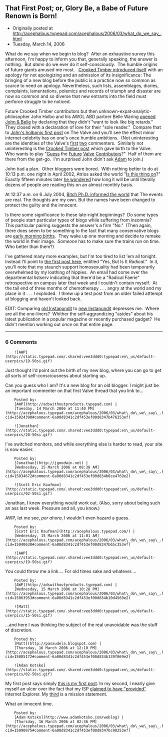 ## That First Post; or, Glory Be, a Babe of Future Renown is Born!

 * Originally posted at http://acephalous.typepad.com/acephalous/2006/03/what_do_we_say_.html
 * Tuesday, March 14, 2006



What do we say when we begin to blog?  After an exhaustive survey this afternoon, I'm happy to inform you that, generally speaking, the answer is nothing.  But _damn_ do we ever do it self-consciously.  The humble origins of future giants amused me most.   [Crooked Timber introduced itself](http://crookedtimber.org/2003/07/08/for-the-benefit-of-mr-kite/) with an apology for not apologizing and an admission of its insignificance:
The bringing of a new blog before the public is a practice now so common as scarce to need an apology. Nevertheless, such lists, assemblages, diaries, complaints, lamentations, polemics and records of triumph and disaster are now so common and so diverse that new entrants into the field must perforce struggle to be noticed.

Future Crooked Timber contributors but then unknown-expat-analytic-philosopher John Holbo and his AWOL ABD partner Belle Waring [opened John & Belle](http://homepage.mac.com/jholbo/homepage/pages/blog/blog0120.html) by declaring that they didn't "want to look like big retards."  They closed with a declaration of love for their "sole reader."  Compare that to [John's holbonic first post](http://www.thevalve.org/go/valve/article/form\_follows\_the\_function\_of\_the\_little\_magazin1/#comments) on The Valve and you'll see the effect minor internet celebrity has on one's once humble ambitions.  (Not uninteresting are the identities of the Valve's [first](http://www.thevalve.org/go/valve/article/form\_follows\_the\_function\_of\_the\_little\_magazin1/#3) [two](http://www.thevalve.org/go/valve/article/form\_follows\_the\_function\_of\_the\_little\_magazin1/#4) commenters.  Similarly not uninteresting is the [Crooked Timber post](http://crookedtimber.org/2004/04/18/academic-blogging-and-literary-studies) which gave birth to the Valve.  Who wants to play "[Guess](http://crookedtimber.org/2004/04/18/academic-blogging-and-literary-studies#comment-25502) the [Future](http://crookedtimber.org/2004/04/18/academic-blogging-and-literary-studies#comment-25521) [Valve](http://crookedtimber.org/2004/04/18/academic-blogging-and-literary-studies#comment-25527) [Contributors](http://crookedtimber.org/2004/04/18/academic-blogging-and-literary-studies#comment-25532)?"  Half of them are there from the get-go.  I'm surprised John didn't ask [Adam](http://www.adamkotsko.com/) to join.)  

John had a plan.  Other bloggers were bored.  With nothing better to do at 10:13 p.m. one night in April 2002, Atrios asked the world "[Is this thing on](http://atrios.blogspot.com/2002\_04\_14\_atrios\_archive.html#75529513)?"  Exactly fifteen minutes later [he wondered](http://atrios.blogspot.com/2002\_04\_14\_atrios\_archive.html#75530125) 
how long it will be until literally dozens of people are reading this on an almost monthly basis.

At 12:37 a.m. on 6 July 2004, [Bitch Ph.D. informed the world](http://bitchphd.blogspot.com/2004/07/introduction.html) that 
The events are real. The thoughts are my own. But the names have been changed to protect the guilty and the innocent.

Is there some significance to these late-night beginnings?  Do some types of people start particular types of blogs while suffering from insomnia?  This particular pairing suggests the answer's a firm "No."  (Then again, there does seem to be something to the fact that many conservative blogs are [early morning births](http://powerlineblog.com/archives/002164.php).  They wake up one morning and decide to remake the world in their image.  _Someone_ has to make sure the trains run on time.  Who better than them?)  

I've gathered many more examples, but I'm too tired to list 'em all tonight.  Instead I'll point to [the first post here](http://acephalous.typepad.com/acephalous/2005/02/yes\_but\_is\_it\_i.html), entitled "Yes, But Is It _Radical_."  In it, you'll note that my staunch support homosexuality had been temporarily overwhelmed by my loathing of hippies.  An email had come over the departmental listserv indicating that there'd be a "Radical Faerie" retrospective on campus later that week and I couldn't contain myself.  At the tail end of three months of chemotherapy . . . angry at the world and my place in it . . . I exploded.  I threw up a test post from an older failed atttempt at blogging and haven't looked back.

EDIT: Comparing [old Instapundit](http://instapundit.com/oldarchives/2001\_08\_05\_instapundit\_archive.html) to [new Instapundit](http://instapundit.com/) depresses me.  Where are all the one-liners?  Whither the self-aggrandizing "asides" about his latest publication in a popular magazine or recently purchased gadget?  He didn't mention working out _once_ on that entire page.  

		

* * *

### 6 Comments 

		

                
[]()

	

		![AWP](http://static.typepad.com/.shared:vee3ddd0:typepad:en\_us/default-userpics/19-50si.gif)
	

	

		

Just thought I'd point out the birth of my new blog, where you can go to get all sorts of self-consciousness about starting up. 

Can you guess who I am? It's a new blog for an old blogger. I might just be an important commenter on that first Valve thread that you link to... 

	

		Posted by:
		[AWP](http://adswithoutproducts.typepad.com) |
		[Tuesday, 14 March 2006 at 11:40 PM](http://acephalous.typepad.com/acephalous/2006/03/what\_do\_we\_say\_.html?cid=15024390#comment-6a00d8341c2df453ef00d8347b476253ef)

[]()

	

		![Jonathan](http://static.typepad.com/.shared:vee3ddd0:typepad:en\_us/default-userpics/20-50si.gif)
	

	

		

I've switched monitors, and while everything else is harder to read, your site is now easier. 

	

		Posted by:
		[Jonathan](http://jgoodwin.net) |
		[Wednesday, 15 March 2006 at 08:38 AM](http://acephalous.typepad.com/acephalous/2006/03/what\_do\_we\_say\_.html?cid=15034672#comment-6a00d8341c2df453ef00d834b0ce4769e2)

[]()

	

		![Scott Eric Kaufman](http://static.typepad.com/.shared:vee3ddd0:typepad:en\_us/default-userpics/02-50si.gif)
	

	

		

Jonathan, I knew everything would work out.  (Also, sorry about being such an ass last week.  Pressure and all, you know.)

AWP, let me see, _por ahora_, I wouldn't even hazard a guess.

	

		Posted by:
		[Scott Eric Kaufman](http://acephalous.typepad.com/) |
		[Wednesday, 15 March 2006 at 11:01 AM](http://acephalous.typepad.com/acephalous/2006/03/what\_do\_we\_say\_.html?cid=15040638#comment-6a00d8341c2df453ef00d8347b65c353ef)

[]()

	

		![AWP](http://static.typepad.com/.shared:vee3ddd0:typepad:en\_us/default-userpics/19-50si.gif)
	

	

		

You could throw me a link.... For old times sake and whatever....   

	

		Posted by:
		[AWP](http://adswithoutproducts.typepad.com) |
		[Wednesday, 15 March 2006 at 10:28 PM](http://acephalous.typepad.com/acephalous/2006/03/what\_do\_we\_say\_.html?cid=15063953#comment-6a00d8341c2df453ef00d834b10d4569e2)

[]()

	

		![Matt](http://static.typepad.com/.shared:vee3ddd0:typepad:en\_us/default-userpics/15-50si.gif)
	

	

		

...and here I was thinking the subject of the real unavoidable was the stuff of discretion.

	

		Posted by:
		[Matt](http://pasaudela.blogspot.com) |
		[Thursday, 16 March 2006 at 12:10 PM](http://acephalous.typepad.com/acephalous/2006/03/what\_do\_we\_say\_.html?cid=15085172#comment-6a00d8341c2df453ef00d834b139f069e2)

[]()

	

		![Adam Kotsko](http://static.typepad.com/.shared:vee3ddd0:typepad:en\_us/default-userpics/02-50si.gif)
	

	

		

My first post says simply [this is my first post](http://www.adamkotsko.com/weblog/2003/07/this-is-my-first-post.html).  In my second, I nearly give myself an ulcer over the fact that my ISP [claimed to have "provided"](http://www.adamkotsko.com/weblog/2003/07/reason-that-i-got-this-new-domain-name.html) Internet Explorer.  My [third](http://www.adamkotsko.com/weblog/2003/07/mission-statement-it-is-now-time-and.html) is a mission statement.

What an innocent time.

	

		Posted by:
		[Adam Kotsko](http://www.adamkotsko.com/weblog) |
		[Thursday, 16 March 2006 at 02:36 PM](http://acephalous.typepad.com/acephalous/2006/03/what\_do\_we\_say\_.html?cid=15090975#comment-6a00d8341c2df453ef00d8347bc98253ef)

		

        